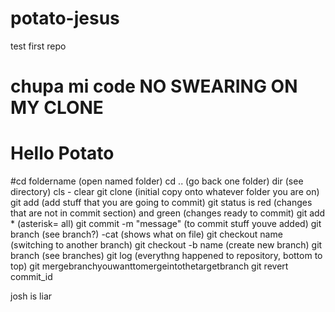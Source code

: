 
# potato-jesus
test first repo

chupa mi code
NO SWEARING ON MY CLONE
=======
# Hello Potato

#cd foldername (open named folder)
cd .. (go back one folder)
dir (see directory)
cls - clear
git clone (initial copy onto whatever folder you are on)
git add (add stuff that you are going to commit)
git status is red (changes that are not in commit section) and green (changes ready to commit)
git add * (asterisk= all)
git commit -m "message" (to commit stuff youve added)
git branch (see branch?)
-cat (shows what on file)
git checkout name (switching to another branch) 
git checkout -b name (create new branch)
git branch (see branches) 
git log (everythng happened to repository, bottom to top)
git mergebranchyouwanttomergeintothetargetbranch
git revert commit_id 

josh is liar
